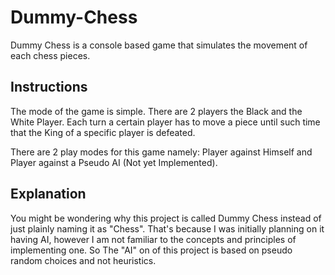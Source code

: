 # Dummy-Chess

Dummy Chess is a console based game that simulates the movement of each chess pieces.

## Instructions

The mode of the game is simple. There are 2 players the Black and the White Player. Each turn a certain player has to move a piece until such time that the King of a specific player is defeated.

There are 2 play modes for this game namely: Player against Himself and Player against a Pseudo AI (Not yet Implemented).

## Explanation

You might be wondering why this project is called Dummy Chess instead of just plainly naming it as "Chess". That's because I was initially planning on it having AI, however I am not familiar to the concepts and principles of implementing one. So The "AI" on of this project is based on pseudo random choices and not heuristics.

